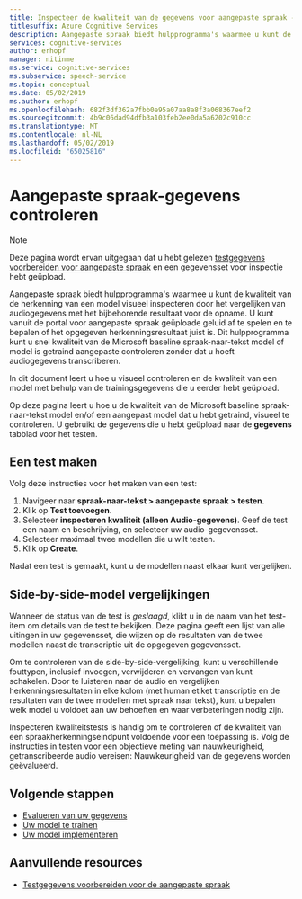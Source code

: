 ```yaml
---
title: Inspecteer de kwaliteit van de gegevens voor aangepaste spraak - spraakservices
titlesuffix: Azure Cognitive Services
description: Aangepaste spraak biedt hulpprogramma's waarmee u kunt de kwaliteit van de herkenning van een model visueel inspecteren door het vergelijken van audiogegevens met het bijbehorende resultaat voor de opname. U kunt vanuit de portal voor aangepaste spraak geüploade geluid af te spelen en te bepalen of het opgegeven herkenningsresultaat juist is.  Dit hulpprogramma kunt u snel kwaliteit van de Microsoft baseline spraak-naar-tekst model of model is getraind aangepaste controleren zonder dat u hoeft audiogegevens transcriberen.
services: cognitive-services
author: erhopf
manager: nitinme
ms.service: cognitive-services
ms.subservice: speech-service
ms.topic: conceptual
ms.date: 05/02/2019
ms.author: erhopf
ms.openlocfilehash: 682f3df362a7fbb0e95a07aa8a8f3a068367eef2
ms.sourcegitcommit: 4b9c06dad94dfb3a103feb2ee0da5a6202c910cc
ms.translationtype: MT
ms.contentlocale: nl-NL
ms.lasthandoff: 05/02/2019
ms.locfileid: "65025816"
---
```

# <a name="inspect-custom-speech-data"></a>Aangepaste spraak-gegevens controleren

> [!NOTE]
> Deze pagina wordt ervan uitgegaan dat u hebt gelezen [testgegevens voorbereiden voor aangepaste spraak](how-to-custom-speech-test-data.md) en een gegevensset voor inspectie hebt geüpload.

Aangepaste spraak biedt hulpprogramma's waarmee u kunt de kwaliteit van de herkenning van een model visueel inspecteren door het vergelijken van audiogegevens met het bijbehorende resultaat voor de opname. U kunt vanuit de portal voor aangepaste spraak geüploade geluid af te spelen en te bepalen of het opgegeven herkenningsresultaat juist is. Dit hulpprogramma kunt u snel kwaliteit van de Microsoft baseline spraak-naar-tekst model of model is getraind aangepaste controleren zonder dat u hoeft audiogegevens transcriberen.

In dit document leert u hoe u visueel controleren en de kwaliteit van een model met behulp van de trainingsgegevens die u eerder hebt geüpload.

Op deze pagina leert u hoe u de kwaliteit van de Microsoft baseline spraak-naar-tekst model en/of een aangepast model dat u hebt getraind, visueel te controleren. U gebruikt de gegevens die u hebt geüpload naar de **gegevens** tabblad voor het testen.

## <a name="create-a-test"></a>Een test maken

Volg deze instructies voor het maken van een test:

1. Navigeer naar **spraak-naar-tekst > aangepaste spraak > testen**.
2. Klik op **Test toevoegen**.
3. Selecteer **inspecteren kwaliteit (alleen Audio-gegevens)**. Geef de test een naam en beschrijving, en selecteer uw audio-gegevensset.
4. Selecteer maximaal twee modellen die u wilt testen.
5. Klik op **Create**.

Nadat een test is gemaakt, kunt u de modellen naast elkaar kunt vergelijken.

## <a name="side-by-side-model-comparisons"></a>Side-by-side-model vergelijkingen

Wanneer de status van de test is *geslaagd*, klikt u in de naam van het test-item om details van de test te bekijken. Deze pagina geeft een lijst van alle uitingen in uw gegevensset, die wijzen op de resultaten van de twee modellen naast de transcriptie uit de opgegeven gegevensset.

Om te controleren van de side-by-side-vergelijking, kunt u verschillende fouttypen, inclusief invoegen, verwijderen en vervangen van kunt schakelen. Door te luisteren naar de audio en vergelijken herkenningsresultaten in elke kolom (met human etiket transcriptie en de resultaten van de twee modellen met spraak naar tekst), kunt u bepalen welk model u voldoet aan uw behoeften en waar verbeteringen nodig zijn.

Inspecteren kwaliteitstests is handig om te controleren of de kwaliteit van een spraakherkenningseindpunt voldoende voor een toepassing is.  Volg de instructies in testen voor een objectieve meting van nauwkeurigheid, getranscribeerde audio vereisen: Nauwkeurigheid van de gegevens worden geëvalueerd.

## <a name="next-steps"></a>Volgende stappen

* [Evalueren van uw gegevens](how-to-custom-speech-evaluate-data.md)
* [Uw model te trainen](how-to-custom-speech-train-model.md)
* [Uw model implementeren](how-to-custom-speech-deploy-model.md)

## <a name="additional-resources"></a>Aanvullende resources

* [Testgegevens voorbereiden voor de aangepaste spraak](how-to-custom-speech-test-data.md)
